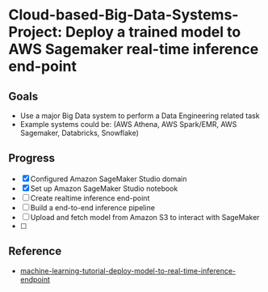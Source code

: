 # Cloud-based-Big-Data-Systems-Project: Deploy a trained model to AWS Sagemaker real-time inference end-point
## Goals
* Use a major Big Data system to perform a Data Engineering related task
* Example systems could be:  (AWS Athena, AWS Spark/EMR, AWS Sagemaker, Databricks, Snowflake)

## Progress
 - [x] Configured Amazon SageMaker Studio domain
 - [x] Set up Amazon SageMaker Studio notebook
 - [ ] Create realtime inference end-point
 - [ ] Build a end-to-end inference pipeline
 - [ ] Upload and fetch model from Amazon S3 to interact with SageMaker
 - [ ] 

## Reference
* [machine-learning-tutorial-deploy-model-to-real-time-inference-endpoint]([https://github.com/kbknapp/rust-cli-template](https://aws.amazon.com/getting-started/hands-on/machine-learning-tutorial-deploy-model-to-real-time-inference-endpoint/?nc1=h_ls))
